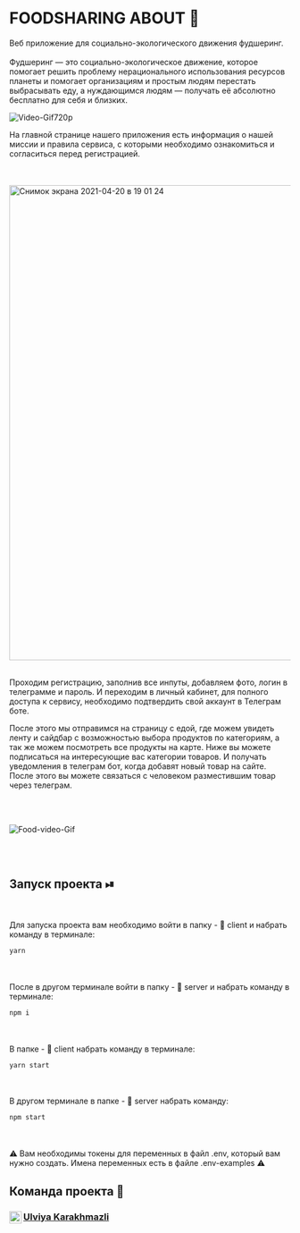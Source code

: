 




# FOODSHARING ABOUT 🥑

Веб приложение для социально-экологического движения фудшеринг. 
<br/>
<br/>
Фудшеринг — это социально-экологическое движение, которое помогает решить проблему нерационального использования ресурсов планеты и помогает организациям и простым людям перестать выбрасывать еду, а нуждающимся людям — получать её абсолютно бесплатно для себя и близких.


![Video-Gif720p](https://user-images.githubusercontent.com/74073463/115406975-554cf400-a1f8-11eb-9bde-af02fe599781.gif)


На главной странице нашего приложения есть информация о нашей миссии  и правила сервиса, с которыми необходимо ознакомиться и согласиться перед регистрацией.

<br/>
<br/>

<img width="850" alt="Снимок экрана 2021-04-20 в 19 01 24" src="https://user-images.githubusercontent.com/64028251/115428285-e9c05200-a20a-11eb-9cda-71271a71ed15.png">

<br/>
<br/>

Проходим регистрацию, заполнив все инпуты, добавляем фото, логин в телеграмме и пароль. И переходим в личный кабинет, для полного доступа к сервису, необходимо подтвердить свой аккаунт в Телеграм боте.

После этого мы отправимся на страницу с едой, где можем увидеть ленту и сайдбар с возможностью выбора продуктов по категориям, а так же можем посмотреть все продукты на карте. Ниже вы можете подписаться на интересующие вас категории товаров. И получать уведомления в телеграм бот, когда добавят новый товар на сайте. После этого вы можете связаться с человеком разместившим товар через телеграм.

<br/>
<br/>

![Food-video-Gif](https://user-images.githubusercontent.com/64028251/115431751-4ffaa400-a20e-11eb-9be3-3808e1ae36bf.gif)

<br/>
<br/>

## Запуск проекта ⏯
<br/>
<br/>
Для запуска проекта вам необходимо войти в папку - 📂 client и набрать команду в терминале:

```javascript
yarn
```

<br/>
<br/>
После в другом терминале войти в папку - 📂 server и набрать команду в терминале:

```javascript
npm i
```

<br/>
<br/>
В папке - 📂 client набрать команду в терминале:

```javascript
yarn start
```

<br/>
<br/>
В другом терминале в папке - 📂 server набрать команду:

```javascript
npm start
```
<br/>
<br/>
⚠️ Вам необходимы токены для переменных в файл .env, который вам нужно создать. Имена переменных есть в файле .env-examples ⚠️

## Команда проекта 🥷

<a href="https://github.com/Ulitkau">
  <img align="left" alt="Ulitkau" width="22px" src="https://raw.githubusercontent.com/peterthehan/peterthehan/master/assets/github.svg" />
  <h3>Ulviya Karakhmazli</h3>
</a>



